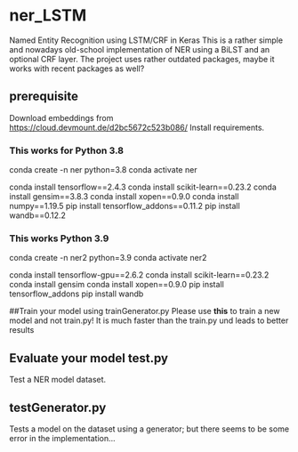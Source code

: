 # ner_LSTM
Named Entity Recognition using LSTM/CRF in Keras
This is a rather simple and nowadays old-school implementation of NER using a BiLST and an optional CRF layer.
The project uses rather outdated packages, maybe it works with recent packages as well?

## prerequisite
Download embeddings from https://cloud.devmount.de/d2bc5672c523b086/
Install requirements.

### This works for Python 3.8
conda create -n ner python=3.8
conda activate ner

conda install tensorflow==2.4.3
conda install scikit-learn==0.23.2
conda install gensim==3.8.3
conda install xopen==0.9.0
conda install numpy==1.19.5
pip install tensorflow_addons==0.11.2
pip install wandb==0.12.2

### This works Python 3.9
conda create -n ner2 python=3.9
conda activate ner2

conda install tensorflow-gpu==2.6.2
conda install scikit-learn==0.23.2
conda install gensim
conda install xopen==0.9.0
pip install tensorflow_addons
pip install wandb


##Train your model 
using trainGenerator.py
Please use **this** to train a new model and not train.py! It is much faster than the train.py und leads to better results


## Evaluate your model test.py
Test a NER model  dataset.

## testGenerator.py
Tests a model on the dataset using a generator; but there seems to be some error in the implementation...